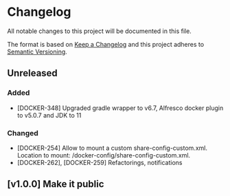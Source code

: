 # Changelog
All notable changes to this project will be documented in this file.

The format is based on [Keep a Changelog](http://keepachangelog.com/en/1.0.0/)
and this project adheres to [Semantic Versioning](http://semver.org/spec/v2.0.0.html).

## Unreleased

### Added
* [DOCKER-348] Upgraded gradle wrapper to v6.7, Alfresco docker plugin to v5.0.7 and JDK to 11

### Changed
	
* [DOCKER-254] Allow to mount a custom share-config-custom.xml. Location to mount: /docker-config/share-config-custom.xml.
* [DOCKER-262], [DOCKER-259] Refactorings, notifications	
	
## [v1.0.0] Make it public
